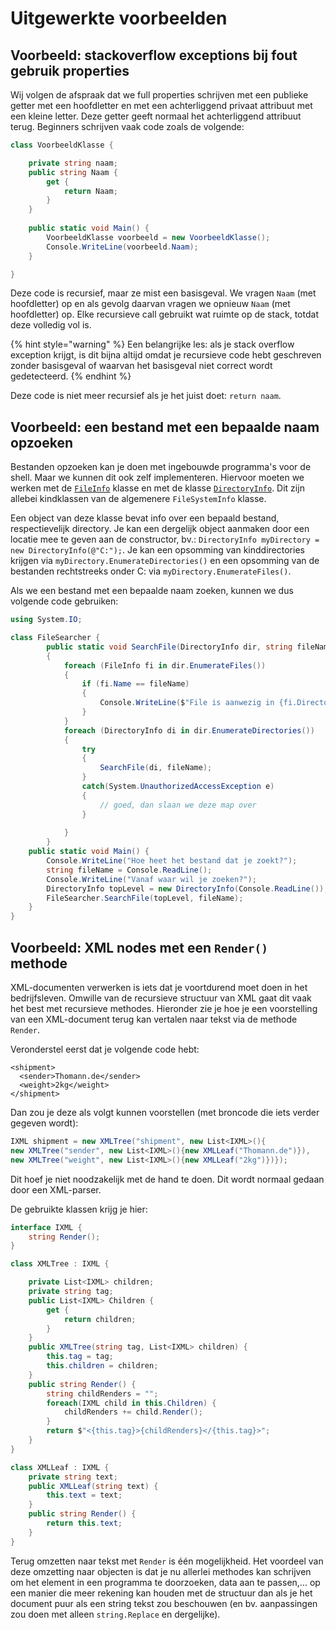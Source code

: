 # Uitgewerkte voorbeelden

## Voorbeeld: stackoverflow exceptions bij fout gebruik properties

Wij volgen de afspraak dat we full properties schrijven met een publieke getter met een hoofdletter en met een achterliggend privaat attribuut met een kleine letter. Deze getter geeft normaal het achterliggend attribuut terug. Beginners schrijven vaak code zoals de volgende:

```csharp
class VoorbeeldKlasse {

    private string naam;
    public string Naam {
        get {
            return Naam;
        }
    }
    
    public static void Main() {
        VoorbeeldKlasse voorbeeld = new VoorbeeldKlasse();
        Console.WriteLine(voorbeeld.Naam);
    }

}
```

Deze code is recursief, maar ze mist een basisgeval. We vragen `Naam` \(met hoofdletter\) op en als gevolg daarvan vragen we opnieuw `Naam` \(met hoofdletter\) op. Elke recursieve call gebruikt wat ruimte op de stack, totdat deze volledig vol is.

{% hint style="warning" %}
Een belangrijke les: als je stack overflow exception krijgt, is dit bijna altijd omdat je recursieve code hebt geschreven zonder basisgeval of waarvan het basisgeval niet correct wordt gedetecteerd.
{% endhint %}

Deze code is niet meer recursief als je het juist doet: `return naam`.

## Voorbeeld: een bestand met een bepaalde naam opzoeken

Bestanden opzoeken kan je doen met ingebouwde programma's voor de shell. Maar we kunnen dit ook zelf implementeren. Hiervoor moeten we werken met de [`FileInfo`](https://docs.microsoft.com/en-us/dotnet/api/system.io.fileinfo?view=net-5.0) klasse en met de klasse [`DirectoryInfo`](https://docs.microsoft.com/en-us/dotnet/api/system.io.directoryinfo?view=net-5.0). Dit zijn allebei kindklassen van de algemenere `FileSystemInfo` klasse.

Een object van deze klasse bevat info over een bepaald bestand, respectievelijk directory. Je kan een dergelijk object aanmaken door een locatie mee te geven aan de constructor, bv.: `DirectoryInfo myDirectory = new DirectoryInfo(@"C:");`.  Je kan een opsomming van kinddirectories krijgen via `myDirectory.EnumerateDirectories()` en een opsomming van de bestanden rechtstreeks onder C: via `myDirectory.EnumerateFiles()`.

Als we een bestand met een bepaalde naam zoeken, kunnen we dus volgende code gebruiken:

```csharp
using System.IO;

class FileSearcher {
        public static void SearchFile(DirectoryInfo dir, string fileName)
        {
            foreach (FileInfo fi in dir.EnumerateFiles())
            {
                if (fi.Name == fileName)
                {
                    Console.WriteLine($"File is aanwezig in {fi.DirectoryName}");
                }
            }
            foreach (DirectoryInfo di in dir.EnumerateDirectories())
            {
                try
                {
                    SearchFile(di, fileName);
                }
                catch(System.UnauthorizedAccessException e)
                {
                    // goed, dan slaan we deze map over
                }
                
            }
        }
    public static void Main() {
        Console.WriteLine("Hoe heet het bestand dat je zoekt?");
        string fileName = Console.ReadLine();
        Console.WriteLine("Vanaf waar wil je zoeken?");
        DirectoryInfo topLevel = new DirectoryInfo(Console.ReadLine());
        FileSearcher.SearchFile(topLevel, fileName);
    }
}
```

## Voorbeeld: XML nodes met een `Render()` methode

XML-documenten verwerken is iets dat je voortdurend moet doen in het bedrijfsleven. Omwille van de recursieve structuur van XML gaat dit vaak het best met recursieve methodes. Hieronder zie je hoe je een voorstelling van een XML-document terug kan vertalen naar tekst via de methode `Render`.

Veronderstel eerst dat je volgende code hebt:

```markup
<shipment>
  <sender>Thomann.de</sender>
  <weight>2kg</weight>
</shipment>
```

Dan zou je deze als volgt kunnen voorstellen \(met broncode die iets verder gegeven wordt\):

```csharp
IXML shipment = new XMLTree("shipment", new List<IXML>(){
new XMLTree("sender", new List<IXML>(){new XMLLeaf("Thomann.de")}),
new XMLTree("weight", new List<IXML>(){new XMLLeaf("2kg")})});
```

Dit hoef je niet noodzakelijk met de hand te doen. Dit wordt normaal gedaan door een XML-parser.

De gebruikte klassen krijg je hier:

```csharp
interface IXML {
    string Render();
}

class XMLTree : IXML {

    private List<IXML> children;
    private string tag;
    public List<IXML> Children {
        get {
            return children;
        }
    }
    public XMLTree(string tag, List<IXML> children) {
        this.tag = tag;
        this.children = children;
    }
    public string Render() {
        string childRenders = "";
        foreach(IXML child in this.Children) {
            childRenders += child.Render();
        }
        return $"<{this.tag}>{childRenders}</{this.tag}>";
    }
}

class XMLLeaf : IXML {
    private string text;
    public XMLLeaf(string text) {
        this.text = text;
    }
    public string Render() {
        return this.text;
    }
}
```

Terug omzetten naar tekst met `Render` is één mogelijkheid. Het voordeel van deze omzetting naar objecten is dat je nu allerlei methodes kan schrijven om het element in een programma te doorzoeken, data aan te passen,... op een manier die meer rekening kan houden met de structuur dan als je het document puur als een string tekst zou beschouwen \(en bv. aanpassingen zou doen met alleen `string.Replace` en dergelijke\).

